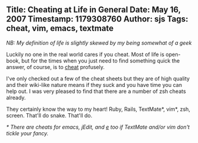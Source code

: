 Title: Cheating at Life in General
Date: May 16, 2007
Timestamp: 1179308760
Author: sjs
Tags: cheat, vim, emacs, textmate
----

*NB: My definition of life is slightly skewed by my being somewhat of a geek*

Luckily no one in the real world cares if you cheat. Most of life is open-book, but for the times when you just need to find something quick the answer, of course, is to [cheat](http://cheat.errtheblog.com/) profusely.


I've only checked out a few of the cheat sheets but they are of high quality and their wiki-like nature means if they suck and you have time you can help out. I was very pleased to find that there are a number of zsh cheats already.

They certainly know the way to my heart! Ruby, Rails, TextMate*, vim*, zsh, screen. That'll do snake. That'll do.

*\* There are cheats for emacs, jEdit, and [e](http://www.e-texteditor.com/) too if TextMate and/or vim don't tickle your fancy.*
